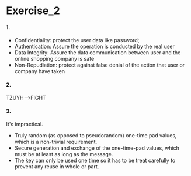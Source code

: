 # Exercise_2

#### 1.

* Confidentiality: protect the user data like password;
* Authentication: Assure the operation is conducted by the real user
*  Data Integrity: Assure the data communication between user and the online shopping company is safe
* Non-Repudiation: protect against false denial of the action that user or company have taken

#### 2.

TZUYH-->FIGHT

#### 3.

It's impractical.

- Truly random (as opposed to pseudorandom) one-time pad values, which is a non-trivial requirement.
- Secure generation and exchange of the one-time-pad values, which must be at least as long as the message.
- The key can only be used one time so it has to be treat carefully to prevent any reuse in whole or part.

